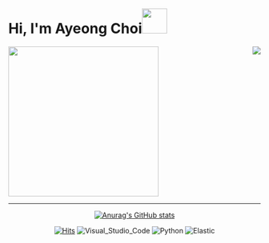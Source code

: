 # Hi, I'm Ayeong Choi<img src="https://media.giphy.com/media/Wj7lNjMNDxSmc/giphy.gif" height="50">

  <a href="https://solved.ac/cdd8816"><img align='right' src="http://mazassumnida.wtf/api/v2/generate_badge?boj=cdd8816"></a>
  
  <img src="https://media.giphy.com/media/11yOJQAwxz5TSE/giphy.gif" width="300">

<div align = center>
  
  ***
  
  [![Anurag's GitHub stats](https://github-readme-stats.vercel.app/api?username=surpmh&show_icons=true&title_color=f7f5f5&text_color=f7f5f5&icon_color=f7f5f5&bg_color=DEG,FF5C58,FE8F8F,FFEDD3&border_radius=10)](https://github.com/anuraghazra/github-readme-stats)
  
  [![Hits](https://hits.seeyoufarm.com/api/count/incr/badge.svg?url=https%3A%2F%2Fgithub.com%2FChoiAYeong&count_bg=%23FE8F8F&title_bg=%23FF5C58&icon=github.svg&icon_color=%23181717&title=hits&edge_flat=false)](https://hits.seeyoufarm.com)
  ![Visual_Studio_Code](https://img.shields.io/badge/Visual_Studio_Code-FE8F8F?style=flat&logo=VisualStudioCode&logoColor=3776AB)
  ![Python](https://img.shields.io/badge/Python-FE8F8F?style=flat&logo=Python&logoColor=3776AB)
  ![Elastic](https://img.shields.io/badge/Elastic-FE8F8F?style=flat&logo=Elastic&logoColor=005571)
  
</div>

<!--
 
**ChoiAYeong/ChoiAYeong** is a ✨ _special_ ✨ repository because its `README.md` (this file) appears on your GitHub profile.

Here are some ideas to get you started:

- 🔭 I’m currently working on ...
- 🌱 I’m currently learning ...
- 👯 I’m looking to collaborate on ...
- 🤔 I’m looking for help with ...
- 💬 Ask me about ...
- 📫 How to reach me: ...
- 😄 Pronouns: ...
- ⚡ Fun fact: ...
-->
